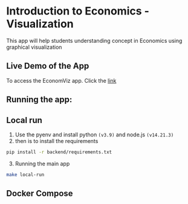 # Introduction to Economics - Visualization

This app will help students understanding concept in Economics using graphical visualization

## Live Demo of the App
To access the EconomViz app. Click the [link](https://flowery-chickens-production.up.railway.app/)

## Running the app:

## Local run 

1. Use the pyenv and install python `(v3.9)` and node.js `(v14.21.3)`
2. then is to install the requirements

```bash
pip install -r backend/requirements.txt
```
3. Running the main app

```bash
make local-run
```

## Docker Compose

